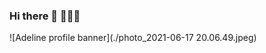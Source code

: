 ### Hi there 👋 👩🏻‍💻

![Adeline profile banner](./photo_2021-06-17 20.06.49.jpeg)

<!-- <img src="photo_2021-06-17 20.06.49.jpeg"> -->

<!--
**8deline/8deline** is a ✨ _special_ ✨ repository because its `README.md` (this file) appears on your GitHub profile.

Here are some ideas to get you started:

- 🔭 I’m currently working on ...
- 🌱 I’m currently learning ...
- 👯 I’m looking to collaborate on ...
- 🤔 I’m looking for help with ...
- 💬 Ask me about ...
- 📫 How to reach me: ...
- 😄 Pronouns: ...
- ⚡ Fun fact: ...
  -->
